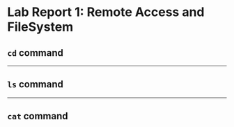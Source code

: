 # Lab Report 1: Remote Access and FileSystem
## `cd` command

***
## `ls` command

***
## `cat` command

